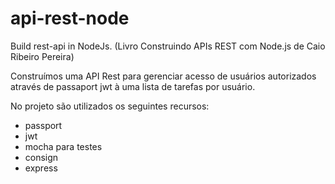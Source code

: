 # api-rest-node
Build rest-api in NodeJs. (Livro Construindo APIs REST com Node.js de Caio Ribeiro Pereira)

Construímos uma API Rest para gerenciar acesso de usuários autorizados através de passaport jwt à uma lista de tarefas por usuário.

No projeto são utilizados os seguintes recursos:

* passport
* jwt
* mocha para testes
* consign
* express
